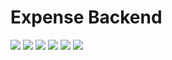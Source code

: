 # Expense Backend

![](https://img.shields.io/github/last-commit/DigitalDreamStudios/expense-backend/master)
![](https://img.shields.io/github/license/DigitalDreamStudios/expense-backend)
![](https://img.shields.io/github/languages/top/DigitalDreamStudios/expense-backend)
![](https://img.shields.io/github/repo-size/DigitalDreamStudios/expense-backend)
![](https://img.shields.io/github/contributors/DigitalDreamStudios/expense-backend)
![](https://img.shields.io/github/stars/DigitalDreamStudios/expense-backend?style=social)